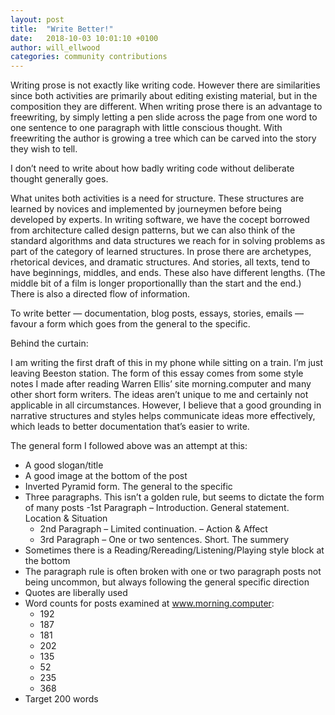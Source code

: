 ```yaml
---
layout: post
title:  "Write Better!"
date:   2018-10-03 10:01:10 +0100
author: will_ellwood
categories: community contributions
---
```


Writing prose is not exactly like writing code. However there are similarities since both activities are primarily about editing existing material, but in the composition they are different. When writing prose there is an advantage to freewriting, by simply letting a pen slide across the page from one word to one sentence to one paragraph with little conscious thought. With freewriting the author is growing a tree which can be carved into the story they wish to tell. 

I don’t need to write about how badly writing code without deliberate thought generally goes. 

What unites both activities is a need for structure. These structures are learned by novices and implemented by journeymen before being developed by experts. In writing software, we have the cocept borrowed from architecture called design patterns, but we can also think of the standard algorithms and data structures we reach for in solving problems as part of the category of learned structures. In prose there are archetypes, rhetorical devices, and dramatic structures. And stories, all texts, tend to have beginnings, middles, and ends. These also have different lengths. (The middle bit of a film is longer proportionallly than the start and the end.) There is also a directed flow of information. 

To write better — documentation, blog posts, essays, stories, emails — favour a form which goes from the general to the specific. 

Behind the curtain:

I am writing the first draft of this in my phone while sitting on a train. I’m just leaving Beeston station. The form of this essay comes from some style notes I made after reading Warren Ellis’ site morning.computer and many other short form writers. The ideas aren’t unique to me and certainly not applicable in all circumstances. However, I believe that a good grounding in narrative structures and styles helps communicate ideas more effectively, which leads to better documentation that’s easier to write. 

The general form I followed above was an attempt at this: 

- A good slogan/title 
- A good image at the bottom of the post
- Inverted Pyramid form. The general to the specific
- Three paragraphs. This isn’t a golden rule, but seems to dictate the form of many 
posts
  -1st Paragraph – Introduction. General statement. Location & Situation
  - 2nd Paragraph – Limited continuation. – Action & Affect 
  - 3rd Paragraph – One or two sentences. Short. The summery
- Sometimes there is a Reading/Rereading/Listening/Playing style block at the 
bottom
- The paragraph rule is often broken with one or two paragraph posts not being 
uncommon, but always following the general specific direction 
- Quotes are liberally used
- Word counts for posts examined at www.morning.computer:
  - 192
  - 187
  - 181
  - 202
  - 135
  - 52
  - 235
  - 368
 - Target 200 words 
 

